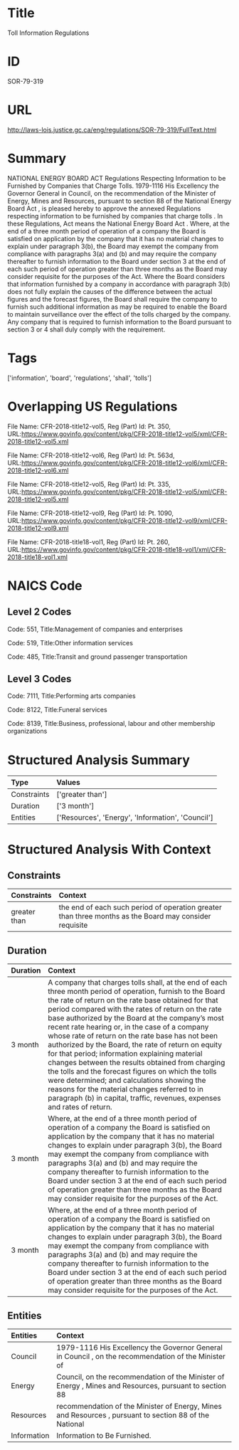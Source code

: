 # Title
Toll Information Regulations


# ID
SOR-79-319

# URL
http://laws-lois.justice.gc.ca/eng/regulations/SOR-79-319/FullText.html


# Summary
NATIONAL ENERGY BOARD ACT Regulations Respecting Information to be Furnished by Companies that Charge Tolls.
1979-1116 His Excellency the Governor General in Council, on the recommendation of the Minister of Energy, Mines and Resources, pursuant to section 88 of the  National Energy Board Act , is pleased hereby to approve the annexed  Regulations respecting information to be furnished by companies that charge tolls .
In these Regulations,  Act  means the  National Energy Board Act .
Where, at the end of a three month period of operation of a company the Board is satisfied on application by the company that it has no material changes to explain under paragraph 3(b), the Board may exempt the company from compliance with paragraphs 3(a) and (b) and may require the company thereafter to furnish information to the Board under section 3 at the end of each such period of operation greater than three months as the Board may consider requisite for the purposes of the Act. Where the Board considers that information furnished by a company in accordance with paragraph 3(b) does not fully explain the causes of the difference between the actual figures and the forecast figures, the Board shall require the company to furnish such additional information as may be required to enable the Board to maintain surveillance over the effect of the tolls charged by the company.
Any company that is required to furnish information to the Board pursuant to section 3 or 4 shall duly comply with the requirement.


# Tags
['information', 'board', 'regulations', 'shall', 'tolls']


# Overlapping US Regulations
File Name: CFR-2018-title12-vol5, Reg (Part) Id: Pt. 350, URL:https://www.govinfo.gov/content/pkg/CFR-2018-title12-vol5/xml/CFR-2018-title12-vol5.xml

File Name: CFR-2018-title12-vol6, Reg (Part) Id: Pt. 563d, URL:https://www.govinfo.gov/content/pkg/CFR-2018-title12-vol6/xml/CFR-2018-title12-vol6.xml

File Name: CFR-2018-title12-vol5, Reg (Part) Id: Pt. 335, URL:https://www.govinfo.gov/content/pkg/CFR-2018-title12-vol5/xml/CFR-2018-title12-vol5.xml

File Name: CFR-2018-title12-vol9, Reg (Part) Id: Pt. 1090, URL:https://www.govinfo.gov/content/pkg/CFR-2018-title12-vol9/xml/CFR-2018-title12-vol9.xml

File Name: CFR-2018-title18-vol1, Reg (Part) Id: Pt. 260, URL:https://www.govinfo.gov/content/pkg/CFR-2018-title18-vol1/xml/CFR-2018-title18-vol1.xml




# NAICS Code
## Level 2 Codes
Code: 551, Title:Management of companies and enterprises

Code: 519, Title:Other information services

Code: 485, Title:Transit and ground passenger transportation




## Level 3 Codes
Code: 7111, Title:Performing arts companies

Code: 8122, Title:Funeral services

Code: 8139, Title:Business, professional, labour and other membership organizations







# Structured Analysis Summary
| Type        | Values                                            |
|:------------|:--------------------------------------------------|
| Constraints | ['greater than']                                  |
| Duration    | ['3 month']                                       |
| Entities    | ['Resources', 'Energy', 'Information', 'Council'] |


# Structured Analysis With Context
 


## Constraints
| Constraints   | Context                                                                                                |
|:--------------|:-------------------------------------------------------------------------------------------------------|
| greater than  | the end of each such period of operation greater than three months as the Board may consider requisite |


## Duration
| Duration   | Context                                                                                                                                                                                                                                                                                                                                                                                                                                                                                                                                                                                                                                                                                                                                                                 |
|:-----------|:------------------------------------------------------------------------------------------------------------------------------------------------------------------------------------------------------------------------------------------------------------------------------------------------------------------------------------------------------------------------------------------------------------------------------------------------------------------------------------------------------------------------------------------------------------------------------------------------------------------------------------------------------------------------------------------------------------------------------------------------------------------------|
| 3 month    | A company that charges tolls shall, at the end of each three month period of operation, furnish to the Board the rate of return on the rate base obtained for that period compared with the rates of return on the rate base authorized by the Board at the company’s most recent rate hearing or, in the case of a company whose rate of return on the rate base has not been authorized by the Board, the rate of return on equity for that period; information explaining material changes between the results obtained from charging the tolls and the forecast figures on which the tolls were determined; and calculations showing the reasons for the material changes referred to in paragraph (b) in capital, traffic, revenues, expenses and rates of return. |
| 3 month    | Where, at the end of a three month period of operation of a company the Board is satisfied on application by the company that it has no material changes to explain under paragraph 3(b), the Board may exempt the company from compliance with paragraphs 3(a) and (b) and may require the company thereafter to furnish information to the Board under section 3 at the end of each such period of operation greater than three months as the Board may consider requisite for the purposes of the Act.                                                                                                                                                                                                                                                               |
| 3 month    | Where, at the end of a three month period of operation of a company the Board is satisfied on application by the company that it has no material changes to explain under paragraph 3(b), the Board may exempt the company from compliance with paragraphs 3(a) and (b) and may require the company thereafter to furnish information to the Board under section 3 at the end of each such period of operation greater than three months as the Board may consider requisite for the purposes of the Act.                                                                                                                                                                                                                                                               |


## Entities
| Entities    | Context                                                                                                |
|:------------|:-------------------------------------------------------------------------------------------------------|
| Council     | 1979-1116 His Excellency the Governor General in  Council , on the recommendation of the Minister of   |
| Energy      | Council, on the recommendation of the Minister of Energy , Mines and Resources, pursuant to section 88 |
| Resources   | recommendation of the Minister of Energy, Mines and Resources , pursuant to section 88 of the National |
| Information | Information  to Be Furnished.                                                                          |


